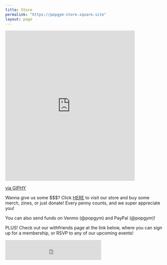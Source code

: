 ```yaml
---
title: Store
permalink: "https://popgym-store.square.site"
layout: page
---
```




<iframe src="https://giphy.com/embed/uyWTOgNGGWfks" width="413" height="480" frameBorder="0" class="giphy-embed" allowFullScreen></iframe><p><a href="https://giphy.com/gifs/rihanna-gif-uyWTOgNGGWfks">via GIPHY</a></p>

Wanna give us some $$$? Click [HERE](https://squareup.com/store/popgym) to visit our store and buy some merch, zines, or just donate! Every penny counts, and we super appreciate you!

You can also send funds on Venmo (@popgym) and PayPal (@popgym)!

PLUS! Check out our withfriends page at the link below, where you can sign up for a membership, or RSVP to any of our upcoming events!

<iframe src="https://withfriends.co/pop_gym/embed/raw:kind=Join" width="306" height="64" frameborder="0"></iframe>
